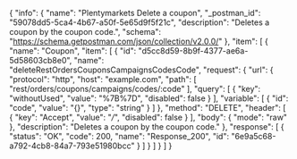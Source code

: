 {
  "info": {
    "name": "Plentymarkets Delete a coupon",
    "_postman_id": "59078dd5-5ca4-4b67-a50f-5e65d9f5f21c",
    "description": "Deletes a coupon by the coupon code.",
    "schema": "https://schema.getpostman.com/json/collection/v2.0.0/"
  },
  "item": [
    {
      "name": "Coupon",
      "item": [
        {
          "id": "d5cc8d59-8b9f-4377-ae6a-5d58603cb8e0",
          "name": "deleteRestOrdersCouponsCampaignsCodesCode",
          "request": {
            "url": {
              "protocol": "http",
              "host": "example.com",
              "path": [
                "rest/orders/coupons/campaigns/codes/:code"
              ],
              "query": [
                {
                  "key": "withoutUsed",
                  "value": "%7B%7D",
                  "disabled": false
                }
              ],
              "variable": [
                {
                  "id": "code",
                  "value": "{}",
                  "type": "string"
                }
              ]
            },
            "method": "DELETE",
            "header": [
              {
                "key": "Accept",
                "value": "*/*",
                "disabled": false
              }
            ],
            "body": {
              "mode": "raw"
            },
            "description": "Deletes a coupon by the coupon code."
          },
          "response": [
            {
              "status": "OK",
              "code": 200,
              "name": "Response_200",
              "id": "6e9a5c68-a792-4cb8-84a7-793e51980bcc"
            }
          ]
        }
      ]
    }
  ]
}